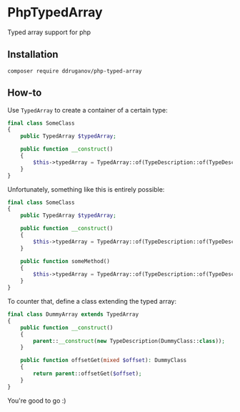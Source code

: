 # PhpTypedArray

Typed array support for php

## Installation

`composer require ddruganov/php-typed-array`

## How-to

Use `TypedArray` to create a container of a certain type:

```php
final class SomeClass
{
    public TypedArray $typedArray;

    public function __construct()
    {
        $this->typedArray = TypedArray::of(TypeDescription::of(TypeDescription::INT));
    }
}
```

Unfortunately, something like this is entirely possible:

```php
final class SomeClass
{
    public TypedArray $typedArray;

    public function __construct()
    {
        $this->typedArray = TypedArray::of(TypeDescription::of(TypeDescription::INT));
    }

    public function someMethod()
    {
        $this->typedArray = TypedArray::of(TypeDescription::of(TypeDescription::STRING));
    }
}
```

To counter that, define a class extending the typed array:

```php
final class DummyArray extends TypedArray
{
    public function __construct()
    {
        parent::__construct(new TypeDescription(DummyClass::class));
    }

    public function offsetGet(mixed $offset): DummyClass
    {
        return parent::offsetGet($offset);
    }
}
```

You're good to go :)
